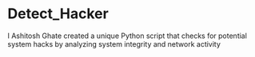# Detect_Hacker
I Ashitosh Ghate created a unique Python script that checks for potential system hacks by analyzing system integrity and network activity

